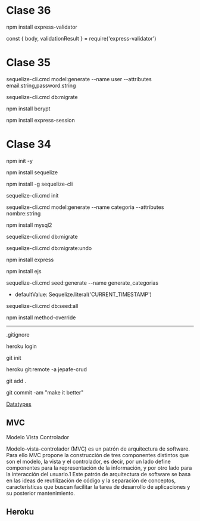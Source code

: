 # Clase 36

npm install express-validator

const { body, validationResult } = require('express-validator')

# Clase 35

sequelize-cli.cmd model:generate --name user --attributes email:string,password:string

sequelize-cli.cmd db:migrate

npm install bcrypt

npm install express-session

# Clase 34

npm init -y

npm install sequelize

npm install -g sequelize-cli

sequelize-cli.cmd init

sequelize-cli.cmd model:generate --name categoria --attributes nombre:string

npm install mysql2

sequelize-cli.cmd db:migrate

sequelize-cli.cmd db:migrate:undo

npm install express

npm install ejs

sequelize-cli.cmd seed:generate --name generate_categorias

- defaultValue: Sequelize.literal('CURRENT_TIMESTAMP')

sequelize-cli.cmd db:seed:all

npm install method-override

---

.gitignore

heroku login

git init

heroku git:remote -a jepafe-crud

git add .

git commit -am "make it better"

[Datatypes](https://sequelize.org/v5/manual/data-types.html)

## MVC

Modelo Vista Controlador

Modelo-vista-controlador (MVC) es un patrón de arquitectura de software. Para ello MVC propone la construcción de tres componentes distintos que son el modelo, la vista y el controlador, es decir, por un lado define componentes para la representación de la información, y por otro lado para la interacción del usuario.1​ Este patrón de arquitectura de software se basa en las ideas de reutilización de código y la separación de conceptos, características que buscan facilitar la tarea de desarrollo de aplicaciones y su posterior mantenimiento.

## Heroku